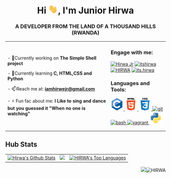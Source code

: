 <h1 align="center">Hi <img src="https://github.com/inspirasiprogrammer/inspirasiprogrammer/blob/main/wave.gif" width="30px">, I'm Junior Hirwa</h1>
<h3 align="center">A DEVELOPER FROM THE LAND OF A THOUSAND HILLS (RWANDA)</h3>
<!--<img align= "right" alt="Coding" width="375" src="https://cdn.dribbble.com/users/1162077/screenshots/3848914/media/320984a9ca58b3c73274c9259ecf6de8.gif">-->
<table>
  <tr>
    <td>
      <p>- 🔭Currently working on <b>The Simple Shell project</b></p>
      <p>- 🌱Currently learning <b>C, HTML,CSS and Python</b></p>
      <p>- 📫Reach me at: <b><a href=mailto:iamhirwe@gmail.com alt=email>iamhirwejr@gmail.com</a></b></p>
      <p>- ⚡ Fun fac about me: <b> I Like to sing and dance but you guessed it "When no one is watching"</b></p>
    </td>
    <td>
      <h3 align="left">Engage with me:</h3>
      <p align="left">
      <a href="https://linkedin.com/in/Hirwa Jr" target="blank"><img align="center" src="https://raw.githubusercontent.com/rahuldkjain/github-profile-readme-generator/master/src/images/icons/Social/linked-in-alt.svg" alt="Hirwa Jr" height="30" width="40" /></a>
      <a href="https://twitter.com/itshirwa" target="blank"><img align="center" src="https://raw.githubusercontent.com/rahuldkjain/github-profile-readme-generator/master/src/images/icons/Social/twitter.svg" alt="itshirwa" height="30" width="40" /></a>
      <a href="https://fb.com/Hi-rwa" target="blank"><img align="center" src="https://raw.githubusercontent.com/rahuldkjain/github-profile-readme-generator/master/src/images/icons/Social/facebook.svg" alt="HIRWA" height="30" width="40" /></a>
      <a href="https://instagram.com/its.hirwa" target="blank"><img align="center" src="https://raw.githubusercontent.com/rahuldkjain/github-profile-readme-generator/master/src/images/icons/Social/instagram.svg" alt="its.hirwa" height="30" width="40" /></a>
      </p>
      <h3 align="left">Languages and Tools:</h3>
      <p align="left"> 
      <a href="https://www.cprogramming.com/" target="_blank" rel="noreferrer"> <img src="https://raw.githubusercontent.com/devicons/devicon/master/icons/c/c-original.svg" alt="c" width="40" height="40"/> </a>   
      <a href="https://www.w3.org/html/" target="_blank" rel="noreferrer"> <img src="https://raw.githubusercontent.com/devicons/devicon/master/icons/html5/html5-original-wordmark.svg" alt="html5" width="40" height="40"/> </a> 
      <a href="https://www.w3schools.com/css/" target="_blank" rel="noreferrer"> <img src="https://raw.githubusercontent.com/devicons/devicon/master/icons/css3/css3-original-wordmark.svg" alt="css3" width="40" height="40"/> </a>  
      <a href="https://git-scm.com/" target="_blank" rel="noreferrer"> <img src="https://www.vectorlogo.zone/logos/git-scm/git-scm-icon.svg" alt="git" width="40" height="40"/> </a>
      <a href="https://www.gnu.org/software/bash/" target="_blank" rel="noreferrer"> <img src="https://www.vectorlogo.zone/logos/gnu_bash/gnu_bash-icon.svg" alt="bash" width="40" height="40"/> </a>  
      <a href="https://www.vagrantup.com/" target="_blank" rel="noreferrer"> <img src="https://www.vectorlogo.zone/logos/vagrantup/vagrantup-icon.svg" alt="vagrant" width="40" height="40"/> </a> 
      <a href="https://www.python.org" target="_blank" rel="noreferrer"> <img src="https://raw.githubusercontent.com/devicons/devicon/master/icons/python/python-original.svg" alt="python" width="40" height="40"/> </a>
 </p>    
    </td>
  </tr>
</table>

## Hub Stats

<table>
  <tr>
    <td>
       <a href="https://github.com/HIRWA13"><img alt="Hirwa's Github Stats" src="https://github-readme-stats.vercel.app/api?username=HIRWA13&show_icons=true&count_private=true&theme=react&hide_border=true&bg_color=1d2a3a" /></a>
    </td>
    <td>
       <a href="http://www.github.com/HIRWA13"><img src="https://github-readme-streak-stats.herokuapp.com/?user=HIRWA13&stroke=ffffff&background=1d2a3a&ring=5BCDEC&fire=5BCDEC&currStreakNum=ffffff&currStreakLabel=5BCDEC&sideNums=ffffff&sideLabels=ffffff&dates=ffffff&hide_border=true" /></a>
    </td>
    <td>
      <a href="https://github.com/HIRWA13"><img alt="HIRWA's Top Languages" src="https://github-readme-stats.vercel.app/api/top-langs/?username=HIRWA13&langs_count=6&count_private=true&layout=compact&theme=react&hide_border=true&bg_color=1d2a3a"/></a>
    </td>
  </tr>
</table>


<p align="right"> <img src="https://media.giphy.com/media/WUlplcMpOCEmTGBtBW/giphy.gif" width="30"><img src="https://komarev.com/ghpvc/?username=HIRWA13&label=Profile%20views&color=0e75b6&style=flat" alt="HIRWA" /> </p>


<!--
<p><img align="left" src="https://github-readme-stats.vercel.app/api/top-langs?username=HIRWA13&show_icons=true&locale=en&layout=compact" alt="HIRWA13" /></p>
<p>&nbsp;<img align="center" src="https://github-readme-stats.vercel.app/api?username=HIRWA13&show_icons=true&locale=en" alt="HIRWA13" /></p>
<p><img align="center" src="https://github-readme-streak-stats.herokuapp.com/?user=HIRWA13&" alt="HIRWA13" /></p>
-->


